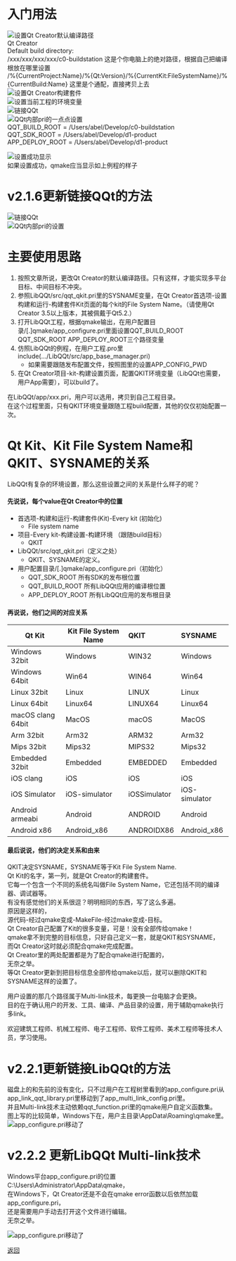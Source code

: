 # 入门用法

![设置Qt Creator默认编译路径](screenshot/1.png "这是Qt Creator的设置")  
Qt Creator  
Default build directory:   
/xxx/xxx/xxx/xxx/c0-buildstation 这是个你电脑上的绝对路径，根据自己把编译根放在哪里设置  
/%{CurrentProject:Name}/%{Qt:Version}/%{CurrentKit:FileSystemName}/%{CurrentBuild:Name} 这里是个通配，直接拷贝上去  
![设置Qt Creator构建套件](screenshot/2.png "这是Qt Creator的设置，设置File System Name")  
![设置当前工程的环境变量](screenshot/3.png "这是工程的环境变量设置，注意那几点")  
![链接QQt](screenshot/4.png "这是链接QQt的方法，pri都在LibQQt目录里")  
![QQt内部pri的一点点设置](screenshot/5.png "这是LibQQt需要设置的几个路径，编译路径，Sdk路径，发布路径")  
QQT_BUILD_ROOT = /Users/abel/Develop/c0-buildstation  
QQT_SDK_ROOT = /Users/abel/Develop/d1-product  
APP_DEPLOY_ROOT = /Users/abel/Develop/d1-product  

![设置成功显示](screenshot/6.png)  
如果设置成功，qmake应当显示如上例程的样子  

# v2.1.6更新链接QQt的方法  

![链接QQt](screenshot/7.png "这是链接QQt的方法，pri都在LibQQt目录里")  
![QQt内部pri的设置](screenshot/8.png "这是LibQQt需要设置的几个路径，这是新的版本，pri位置有改动")  

# 主要使用思路  

1. 按照文章所说，更改Qt Creator的默认编译路径。只有这样，才能实现多平台目标、中间目标不冲突。  
2. 参照LibQQt/src/qqt_qkit.pri里的SYSNAME变量，在Qt Creator首选项-设置构建和运行-构建套件Kit页面的每个kit的File System Name。（请使用Qt Creator 3.5以上版本，其被佩戴于Qt5.2.）  
3. 打开LibQQt工程，根据qmake输出，在用户配置目录/[.]qmake/app_configure.pri里面设置QQT_BUILD_ROOT QQT_SDK_ROOT APP_DEPLOY_ROOT三个路径变量  
4. 仿照LibQQt的例程，在用户工程.pro里include(.../LibQQt/src/app_base_manager.pri)  
    - 如果需要跟随发布配置文件，按照图里的设置APP_CONFIG_PWD  
5. 在Qt Creator项目-kit-构建设置页面，配置QKIT环境变量（LibQQt也需要，用户App需要），可以build了。  

在LibQQt/app/xxx.pri，用户可以选用，拷贝到自己工程目录。  
在这个过程里面，只有QKIT环境变量跟随工程build配置，其他的仅仅初始配置一次。  

# Qt Kit、Kit File System Name和QKIT、SYSNAME的关系  

LibQQt有复杂的环境设置，那么这些设置之间的关系是什么样子的呢？  

#### 先说说，每个value在Qt Creator中的位置  

- 首选项-构建和运行-构建套件(Kit)-Every kit (初始化)    
    - File system name
- 项目-Every kit-构建设置-构建环境 （跟随build目标）  
    - QKIT  
- LibQQt/src/qqt_qkit.pri（定义之处）  
    - QKIT、SYSNAME的定义。  
- 用户配置目录/[.]qmake/app_configure.pri（初始化）  
    - QQT_SDK_ROOT 所有SDK的发布根位置
    - QQT_BUILD_ROOT 所有LibQQt应用的编译根位置
    - APP_DEPLOY_ROOT 所有LibQQt应用的发布根目录  

#### 再说说，他们之间的对应关系  

| Qt Kit | Kit File System Name | QKIT | SYSNAME |   
| ---- | ---- | :---- | :---- |  
| Windows 32bit | Windows | WIN32 | Windows |  
| Windows 64bit | Win64 | WIN64 | Win64 |  
| Linux 32bit | Linux | LINUX | Linux |  
| Linux 64bit | Linux64 | LINUX64 | Linux64 |  
| macOS clang 64bit | MacOS | macOS | MacOS |  
| Arm 32bit | Arm32 | ARM32 | Arm32 |  
| Mips 32bit | Mips32 | MIPS32 | Mips32 |  
| Embedded 32bit | Embedded | EMBEDDED | Embedded |  
| iOS clang | iOS | iOS | iOS |  
| iOS Simulator |﻿iOS-simulator | iOSSimulator | iOS-simulator |  
| Android armeabi |﻿Android | ANDROID |﻿Android |  
| Android x86 |﻿Android_x86 | ANDROIDX86 |﻿Android_x86 |  

#### 最后说说，他们的决定关系和由来  

QKIT决定SYSNAME，SYSNAME等于Kit File System Name.   
Qt Kit的名字，第一列，就是Qt Creator的构建套件。  
它每一个包含一个不同的系统名叫做File System Name，它还包括不同的编译器、调试器等。  
有没有感觉他们的关系很逗？明明相同的东西，写了这么多遍。  
原因是这样的，  
源代码-经过qmake变成-MakeFile-经过make变成-目标。  
Qt Creator自己配置了Kit的很多变量，可是！没有全部传给qmake！  
qmake拿不到完整的目标信息，只好自己定义一套，就是QKIT和SYSNAME，  
而Qt Creator这时就必须配合qmake完成配置。  
Qt Creator里的两处配置都是为了配合qmake进行配置的，  
无奈之举。  
等Qt Creator更新到把目标信息全部传给qmake以后，就可以删除QKIT和SYSNAME这样的设置了。  

用户设置的那几个路径属于Multi-link技术，每更换一台电脑才会更换。  
目的在于确认用户的开发、工具、编译、产品目录的设置，用于辅助qmake执行多link。   

欢迎建筑工程师、机械工程师、电子工程师、软件工程师、美术工程师等技术人员，学习使用。  

# v2.2.1更新链接LibQQt的方法  

磁盘上的和先前的没有变化，只不过用户在工程树里看到的app_configure.pri从app_link_qqt_library.pri里移动到了app_multi_link_config.pri里。  
并且Multi-link技术主动依赖qqt_function.pri里的qmake用户自定义函数集。  
图上写的比较简单，Windows下在，用户主目录\\AppData\\Roaming\\qmake里。
![app_configure.pri移动了](screenshot/9.png "这是LibQQt需要设置的几个路径，pri位置有改动")  

# v2.2.2 更新LibQQt Multi-link技术  

Windows平台app_configure.pri的位置 C:\\Users\\Administrator\\AppData\\qmake，  
在Windows下，Qt Creator还是不会在qmake error函数以后依然加载app_configure.pri，  
还是需要用户手动去打开这个文件进行编辑。  
无奈之举。  

![app_configure.pri移动了](screenshot/10.png "这是LibQQt需要设置的几个路径，pri位置有改动")  


[返回](.)   

